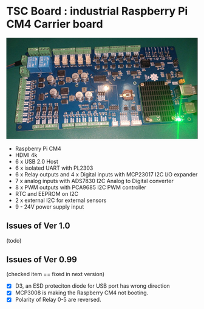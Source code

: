 # TSC Board : industrial Raspberry Pi CM4 Carrier board

<img src="https://github.com/dumtux/tsc-controller/blob/develop/doc/image/prototype.png?raw=true">

* Raspberry Pi CM4
* HDMI 4k
* 6 x USB 2.0 Host
* 6 x isolated UART with PL2303
* 6 x Relay outputs and 4 x Digital inputs with MCP23017 I2C I/O expander
* 7 x analog inputs with ADS7830 I2C Analog to Digital converter
* 8 x PWM outputs with PCA9685 I2C PWM controller
* RTC and EEPROM on I2C
* 2 x external I2C for external sensors
* 9 - 24V power supply input


## Issues of Ver 1.0

(todo)


## Issues of Ver 0.99

(checked item == fixed in next version)

* [x] D3, an ESD proteciton diode for USB port has wrong direction
* [x] MCP3008 is making the Raspberry CM4 not booting.
* [x] Polarity of Relay 0-5 are reversed.
